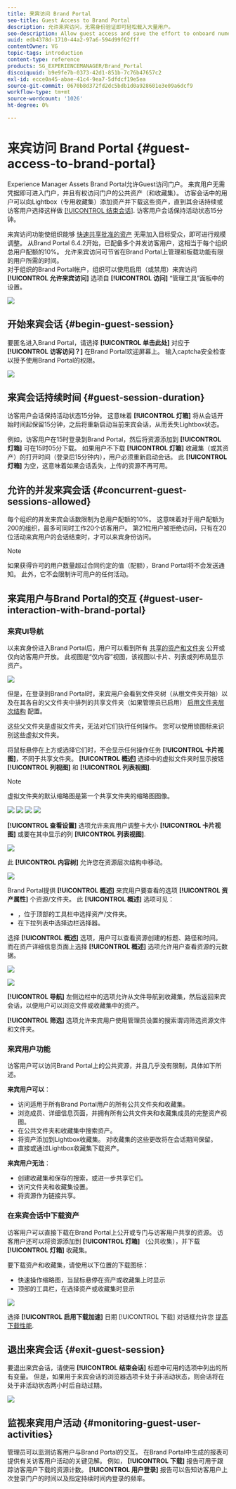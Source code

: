 ```yaml
---
title: 来宾访问 Brand Portal
seo-title: Guest Access to Brand Portal
description: 允许来宾访问，无需身份验证即可轻松载入大量用户。
seo-description: Allow guest access and save the effort to onboard numerous users without authentication.
uuid: edb4378d-1710-44a2-97a6-594d99f62fff
contentOwner: VG
topic-tags: introduction
content-type: reference
products: SG_EXPERIENCEMANAGER/Brand_Portal
discoiquuid: b9e9fe7b-0373-42d1-851b-7c76b47657c2
exl-id: ecce0a45-abae-41c4-9ea7-5dfdcf19e5ea
source-git-commit: 0670b8d372fd2dc5bdb1d0a928601e3e09a6dcf9
workflow-type: tm+mt
source-wordcount: '1026'
ht-degree: 0%

---
```


# 来宾访问 Brand Portal {#guest-access-to-brand-portal}

Experience Manager Assets Brand Portal允许Guest访问门户。 来宾用户无需凭据即可进入门户，并且有权访问门户的公共资产（和收藏集）。 访客会话中的用户可以向Lightbox（专用收藏集）添加资产并下载这些资产，直到其会话持续或访客用户选择这样做 [[!UICONTROL 结束会话]](#exit-guest-session). 访客用户会话保持活动状态15分钟。

来宾访问功能使组织能够 [快速共享批准的资产](../using/brand-portal-sharing-folders.md#how-to-share-folders) 无需加入目标受众，即可进行规模调整。 从Brand Portal 6.4.2开始，已配备多个并发访客用户，这相当于每个组织总用户配额的10%。 允许来宾访问可节省在Brand Portal上管理和板载功能有限的用户所需的时间。\
对于组织的Brand Portal帐户，组织可以使用启用（或禁用）来宾访问 **[!UICONTROL 允许来宾访问]** 选项自 **[!UICONTROL 访问]** “管理工具”面板中的设置。

<!--
Comment Type: annotation
Last Modified By: mgulati
Last Modified Date: 2018-08-17T10:42:59.879-0400
Removed the first para: "AEM Assets Brand Portal allows public users to enter the portal anonymously and have restricted access to the allowed public resources as guests. Organization users with guest role need not seek access and authentication from administrators."
-->

![](assets/enable-guest-access.png)

## 开始来宾会话 {#begin-guest-session}

要匿名进入Brand Portal，请选择 **[!UICONTROL 单击此处]** 对应于 **[!UICONTROL 访客访问？]** 在Brand Portal欢迎屏幕上。 输入captcha安全检查以授予使用Brand Portal的权限。

![](assets/bp-login-screen.png)

## 来宾会话持续时间 {#guest-session-duration}

访客用户会话保持活动状态15分钟。
这意味着 **[!UICONTROL 灯箱]** 将从会话开始时间起保留15分钟，之后将重新启动当前来宾会话，从而丢失Lightbox状态。

例如，访客用户在15时登录到Brand Portal，然后将资源添加到 **[!UICONTROL 灯箱]** 可在15时05分下载。 如果用户不下载 **[!UICONTROL 灯箱]** 收藏集（或其资产）的打开时间（登录后15分钟内），用户必须重新启动会话。 此 **[!UICONTROL 灯箱]** 为空，这意味着如果会话丢失，上传的资源不再可用。

## 允许的并发来宾会话 {#concurrent-guest-sessions-allowed}

每个组织的并发来宾会话数限制为总用户配额的10%。 这意味着对于用户配额为200的组织，最多可同时工作20个访客用户。 第21位用户被拒绝访问，只有在20位活动来宾用户的会话结束时，才可以来宾身份访问。

>[!NOTE]
>
>如果获得许可的用户数量超过合同约定的值（配额），Brand Portal将不会发送通知。 此外，它不会限制许可用户的任何活动。

## 来宾用户与Brand Portal的交互 {#guest-user-interaction-with-brand-portal}

### 来宾UI导航

以来宾身份进入Brand Portal后，用户可以看到所有 [共享的资产和文件夹](../using/brand-portal-sharing-folders.md#sharefolders) 公开或仅向访客用户开放。 此视图是“仅内容”视图，该视图以卡片、列表或列布局显示资产。

![](assets/disabled-folder-hierarchy1.png)

但是，在登录到Brand Portal时，来宾用户会看到文件夹树（从根文件夹开始）以及在其各自的父文件夹中排列的共享文件夹（如果管理员已启用） [启用文件夹层次结构](../using/brand-portal-general-configuration.md#main-pars-header-1621071021) 配置。

这些父文件夹是虚拟文件夹，无法对它们执行任何操作。 您可以使用锁图标来识别这些虚拟文件夹。

将鼠标悬停在上方或选择它们时，不会显示任何操作任务 **[!UICONTROL 卡片视图]**，不同于共享文件夹。 **[!UICONTROL 概述]** 选择中的虚拟文件夹时显示按钮 **[!UICONTROL 列视图]** 和 **[!UICONTROL 列表视图]**.

>[!NOTE]
>
>虚拟文件夹的默认缩略图是第一个共享文件夹的缩略图图像。

![](assets/enabled-hierarchy1.png) ![](assets/hierarchy1-nonadmin.png) ![](assets/hierarchy-nonadmin.png) ![](assets/hierarchy2-nonadmin.png)

**[!UICONTROL 查看设置]** 选项允许来宾用户调整卡大小 **[!UICONTROL 卡片视图]** 或要在其中显示的列 **[!UICONTROL 列表视图]**.

![](assets/nav-guest-user.png)

此 **[!UICONTROL 内容树]** 允许您在资源层次结构中移动。

![](assets/guest-login-ui.png)

Brand Portal提供 **[!UICONTROL 概述]** 来宾用户要查看的选项 **[!UICONTROL 资产属性]** 个资源/文件夹。 此 **[!UICONTROL 概述]** 选项可见：

* ，位于顶部的工具栏中选择资产/文件夹。
* 在下拉列表中选择边栏选择器。

选择 **[!UICONTROL 概述]** 选项，用户可以查看资源创建的标题、路径和时间。 而在资产详细信息页面上选择 **[!UICONTROL 概述]** 选项允许用户查看资源的元数据。

![](assets/overview-option-1.png)

![](assets/overview-rail-selector-1.png)

**[!UICONTROL 导航]** 左侧边栏中的选项允许从文件导航到收藏集，然后返回来宾会话，以便用户可以浏览文件或收藏集中的资产。

**[!UICONTROL 筛选]** 选项允许来宾用户使用管理员设置的搜索谓词筛选资源文件和文件夹。

### 来宾用户功能

访客用户可以访问Brand Portal上的公共资源，并且几乎没有限制，具体如下所述。

**来宾用户可以**：

* 访问适用于所有Brand Portal用户的所有公共文件夹和收藏集。
* 浏览成员、详细信息页面，并拥有所有公共文件夹和收藏集成员的完整资产视图。
* 在公共文件夹和收藏集中搜索资产。
* 将资产添加到Lightbox收藏集。 对收藏集的这些更改将在会话期间保留。
* 直接或通过Lightbox收藏集下载资产。

**来宾用户无法**：

* 创建收藏集和保存的搜索，或进一步共享它们。
* 访问文件夹和收藏集设置。
* 将资源作为链接共享。

### 在来宾会话中下载资产

访客用户可以直接下载在Brand Portal上公开或专门与访客用户共享的资源。 访客用户还可以将资源添加到 **[!UICONTROL 灯箱]** （公共收集），并下载 **[!UICONTROL 灯箱]** 收藏集。

要下载资产和收藏集，请使用以下位置的下载图标：

* 快速操作缩略图，当鼠标悬停在资产或收藏集上时显示
* 顶部的工具栏，在选择资产或收藏集时显示

![](assets/download-on-guest.png)

选择 **[!UICONTROL 启用下载加速]** 日期 [!UICONTROL 下载] 对话框允许您 [提高下载性能](../using/accelerated-download.md).

## 退出来宾会话 {#exit-guest-session}

要退出来宾会话，请使用 **[!UICONTROL 结束会话]** 标题中可用的选项中列出的所有变量。 但是，如果用于来宾会话的浏览器选项卡处于非活动状态，则会话将在处于非活动状态两小时后自动过期。

![](assets/end-guest-session.png)

## 监视来宾用户活动 {#monitoring-guest-user-activities}

管理员可以监测访客用户与Brand Portal的交互。 在Brand Portal中生成的报表可提供有关访客用户活动的关键见解。 例如， **[!UICONTROL 下载]** 报告可用于跟踪访客用户下载的资源计数。 **[!UICONTROL 用户登录]** 报告可以告知访客用户上次登录门户的时间以及指定持续时间内登录的频率。
